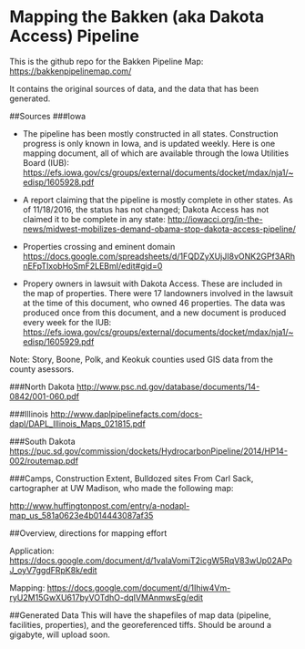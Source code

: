 # Mapping the Bakken (aka Dakota Access) Pipeline

This is the github repo for the Bakken Pipeline Map:
https://bakkenpipelinemap.com/

It contains the original sources of data, and the data that has been generated.



##Sources
###Iowa
- The pipeline has been mostly constructed in all states. Construction progress is only known in Iowa, and is updated weekly. Here is one mapping document, all of which are available through the Iowa Utilities Board (IUB):
https://efs.iowa.gov/cs/groups/external/documents/docket/mdax/nja1/~edisp/1605928.pdf

- A report claiming that the pipeline is mostly complete in other states. As of 11/18/2016, the status has not changed; Dakota Access has not claimed it to be complete in any state:
http://iowacci.org/in-the-news/midwest-mobilizes-demand-obama-stop-dakota-access-pipeline/

- Properties crossing and eminent domain
https://docs.google.com/spreadsheets/d/1FQDZyXUjJI8vONK2GPf3ARhnEFpTIxobHoSmF2LEBmI/edit#gid=0

- Propery owners in lawsuit with Dakota Access. These are included in the map of properties.
There were 17 landowners involved in the lawsuit at the time of this document, who owned 46 properties.
The data was produced once from this document, and a new document is produced every week for the IUB:
https://efs.iowa.gov/cs/groups/external/documents/docket/mdax/nja1/~edisp/1605929.pdf   

Note: Story, Boone, Polk, and Keokuk counties used GIS data from the county asessors.

###North Dakota
http://www.psc.nd.gov/database/documents/14-0842/001-060.pdf

###Illinois
http://www.daplpipelinefacts.com/docs-dapl/DAPL_Illinois_Maps_021815.pdf

###South Dakota
https://puc.sd.gov/commission/dockets/HydrocarbonPipeline/2014/HP14-002/routemap.pdf

###Camps, Construction Extent, Bulldozed sites
From Carl Sack, cartographer at UW Madison, who made the following map:

http://www.huffingtonpost.com/entry/a-nodapl-map_us_581a0623e4b014443087af35

##Overview, directions for mapping effort

Application:
https://docs.google.com/document/d/1vaIaVomiT2icgW5RqV83wUp02APoJ_oyV7ggdFRpK8k/edit

Mapping:
https://docs.google.com/document/d/1Ihiw4Vm-ryU2M15GwXU617byVOTdhO-dqIVMAnmwsEg/edit

##Generated Data
This will have the shapefiles of map data (pipeline, facilities, properties), and the georeferenced tiffs. Should be around a gigabyte, will upload soon.
